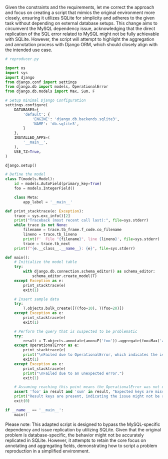 Given the constraints and the requirements, let me correct the approach and focus on creating a script that mimics the original environment more closely, ensuring it utilizes SQLite for simplicity and adheres to the given task without depending on external database setups. This change aims to circumvent the MySQL dependency issue, acknowledging that the direct replication of the SQL error related to MySQL might not be fully achievable with SQLite. However, the script will attempt to highlight the aggregation and annotation process with Django ORM, which should closely align with the intended use case.

```python
# reproducer.py

import os
import sys
import django
from django.conf import settings
from django.db import models, OperationalError
from django.db.models import Max, Sum, F

# Setup minimal Django Configuration
settings.configure(
    DATABASES={
        'default': {
            'ENGINE': 'django.db.backends.sqlite3',
            'NAME': 'db.sqlite3',
        }
    },
    INSTALLED_APPS=(
        '__main__',
    ),
    USE_TZ=True,
)

django.setup()

# Define the model
class T(models.Model):
    id = models.AutoField(primary_key=True)
    foo = models.IntegerField()

    class Meta:
        app_label = '__main__'

def print_stacktrace(e: Exception):
    trace = sys.exc_info()[2]
    print("Traceback (most recent call last):", file=sys.stderr)
    while trace is not None:
        filename = trace.tb_frame.f_code.co_filename
        lineno = trace.tb_lineno
        print(f'  File "{filename}", line {lineno}', file=sys.stderr)
        trace = trace.tb_next
    print(f"{e.__class__.__name__}: {e}", file=sys.stderr)

def main():
    # Initialize the model table
    try:
        with django.db.connection.schema_editor() as schema_editor:
            schema_editor.create_model(T)
    except Exception as e:
        print_stacktrace(e)
        exit(1)

    # Insert sample data
    try:
        T.objects.bulk_create([T(foo=10), T(foo=20)])
    except Exception as e:
        print_stacktrace(e)
        exit(1)

    # Perform the query that is suspected to be problematic
    try:
        result = T.objects.annotate(anon=F('foo')).aggregate(foo=Max('anon'), sum=Sum('foo'))
    except OperationalError as e:
        print_stacktrace(e)
        print("\nFailed due to OperationalError, which indicates the issue is present.")
        exit(1)
    except Exception as e:
        print_stacktrace(e)
        print("\nFailed due to an unexpected error.")
        exit(1)

    # Assuming reaching this point means the OperationalError was not encountered
    assert 'foo' in result and 'sum' in result, "Expected keys are missing in the result."
    print("Result keys are present, indicating the issue might not be replicable with SQLite.")
    exit(0)

if __name__ == '__main__':
    main()
```

Please note: This adapted script is designed to bypass the MySQL-specific dependency and issue replication by utilizing SQLite. Given that the original problem is database-specific, the behavior might not be accurately replicated in SQLite. However, it attempts to retain the core focus on annotating and aggregating fields, demonstrating how to script a problem reproduction in a simplified environment.